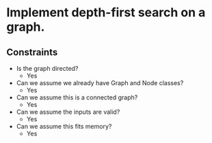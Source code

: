 # Implement depth-first search on a graph.

## Constraints

* Is the graph directed?
    * Yes
* Can we assume we already have Graph and Node classes?
    * Yes
* Can we assume this is a connected graph?
    * Yes
* Can we assume the inputs are valid?
    * Yes
* Can we assume this fits memory?
    * Yes